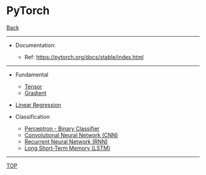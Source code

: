 # PyTorch

[Back](../../index.md)

---

- Documentation:

  - Ref: https://pytorch.org/docs/stable/index.html

---

- Fundamental

  - [Tensor](./tensor/tensor.md)
  - [Gradient](./gradient/gradient.md)

- [Linear Regression](./linear_regression/linear_regression.md)
- Classification
  - [Perceptron - Binary Classifier](./perceptron/perceptron.md)
  - [Convolutional Neural Network (CNN)](./cnn/cnn.md)
  - [Recurrent Neural Network (RNN)](./rnn/rnn.md)
  - [Long Short-Term Memory (LSTM)](./lstm/lstm.md)

---

[TOP](#pytorch)
